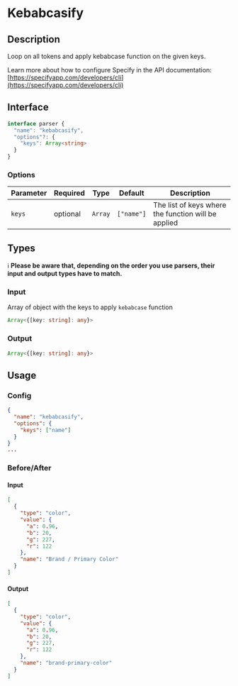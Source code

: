 # Kebabcasify

## Description

Loop on all tokens and apply kebabcase function on the given keys.

Learn more about how to configure Specify in the API documentation: [https://specifyapp.com/developers/cli](https://specifyapp.com/developers/cli)

## Interface 

```ts
interface parser {
  "name": "kebabcasify",
  "options"?: {
    "keys": Array<string>
  }
}
```

### Options

| Parameter              | Required   | Type      | Default    | Description                                                                                                                |
| ---------------------- | ---------- | --------- | ---------- | -------------------------------------------------------------------------------------------------------------------------- |
| `keys`                 | optional   | `Array`   | `["name"]` | The list of keys where the function will be applied                                                                        |

## Types

ℹ️ **Please be aware that, depending on the order you use parsers, their input and output types have to match.**

### Input

Array of object with the keys to apply `kebabcase` function

```ts
Array<{[key: string]: any}>
```

### Output

```ts
Array<{[key: string]: any}>
```
## Usage
### Config

```json
{
  "name": "kebabcasify",
  "options": {
    "keys": ["name"]
  }
}
...
```
### Before/After

#### Input

```json
[
  {
    "type": "color",
    "value": {
      "a": 0.96,
      "b": 20,
      "g": 227,
      "r": 122
    },
    "name": "Brand / Primary Color"
  }
]
```
#### Output

```json
[
  {
    "type": "color",
    "value": {
      "a": 0.96,
      "b": 20,
      "g": 227,
      "r": 122
    },
    "name": "brand-primary-color"
  }
]
```

